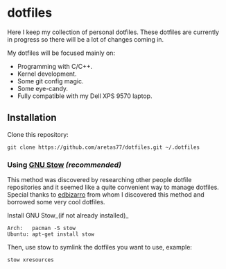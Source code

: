 dotfiles
========

Here I keep my collection of personal dotfiles. These dotfiles are currently in progress so there will be a lot of changes coming in.

My dotfiles will be focused mainly on:

* Programming with C/C++.
* Kernel development.
* Some git config magic.
* Some eye-candy.
* Fully compatible with my Dell XPS 9570 laptop.

Installation
------------

Clone this repository:

	git clone https://github.com/aretas77/dotfiles.git ~/.dotfiles

### Using [GNU Stow](https://www.gnu.org/software/stow/) _(recommended)_

This method was discovered by researching other people dotfile repositories and it seemed like a quite convenient way to manage dotfiles. Special thanks to [edbizarro](https://github.com/edbizarro) from whom I discovered this method and borrowed some very cool dotfiles.

Install GNU Stow_(if not already installed)_

	Arch:	pacman -S stow
	Ubuntu:	apt-get install stow

Then, use stow to symlink the dotfiles you want to use, example:

	stow xresources

